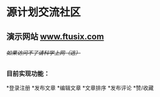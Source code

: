 # 源计划交流社区

## 演示网站 www.ftusix.com

###### ~~如果访问不了请科学上网（逃）~~

### 目前实现功能：

*登录注册
*发布文章
*编辑文章
*文章排序
*发布评论
*赞/收藏



